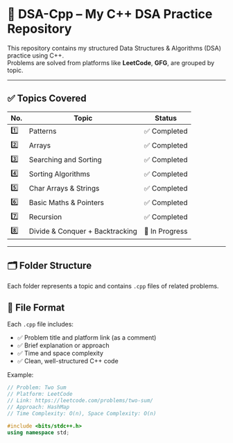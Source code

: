 # 📘 DSA-Cpp – My C++ DSA Practice Repository

This repository contains my structured Data Structures & Algorithms (DSA) practice using C++.  
Problems are solved from platforms like **LeetCode**, **GFG**, are grouped by topic.

---

## ✅ Topics Covered

| No. | Topic                         | Status       |
|-----|-------------------------------|--------------|
| 1️⃣ | Patterns                      | ✅ Completed |
| 2️⃣ | Arrays                        | ✅ Completed |
| 3️⃣ | Searching and Sorting         | ✅ Completed |
| 4️⃣ | Sorting Algorithms            | ✅ Completed |
| 5️⃣ | Char Arrays & Strings         | ✅ Completed |
| 6️⃣ | Basic Maths & Pointers        | ✅ Completed |
| 7️⃣ | Recursion                     | ✅ Completed |
| 8️⃣ | Divide & Conquer + Backtracking | 🔄 In Progress |

---

## 🗂️ Folder Structure

Each folder represents a topic and contains `.cpp` files of related problems.
## 📄 File Format

Each `.cpp` file includes:
- ✅ Problem title and platform link (as a comment)
- ✅ Brief explanation or approach
- ✅ Time and space complexity
- ✅ Clean, well-structured C++ code

Example:
```cpp
// Problem: Two Sum
// Platform: LeetCode
// Link: https://leetcode.com/problems/two-sum/
// Approach: HashMap
// Time Complexity: O(n), Space Complexity: O(n)

#include <bits/stdc++.h>
using namespace std;
